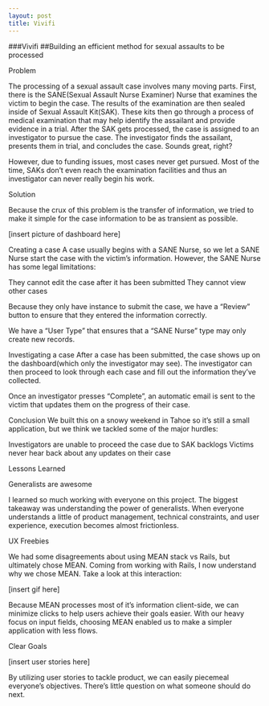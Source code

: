 ```yaml
---
layout: post
title: Vivifi
---
```


###Vivifi
##Building an efficient method for sexual assaults to be processed




Problem

The processing of a sexual assault case involves many moving parts. First, there is the SANE(Sexual Assault Nurse Examiner) Nurse that examines the victim to begin the case. The results of the examination are then sealed inside of Sexual Assault Kit(SAK). These kits then go through a process of medical examination that may help identify the assailant and provide evidence in a trial. After the SAK gets processed, the case is assigned to an investigator to pursue the case. The investigator finds the assailant, presents them in trial, and concludes the case. Sounds great, right?

However, due to funding issues, most cases never get pursued. Most of the time, SAKs don’t even reach the examination facilities and thus an investigator can never really begin his work. 

Solution

Because the crux of this problem is the transfer of information, we tried to make it simple for the case information to be as transient as possible.

[insert picture of dashboard here]

Creating a case A case usually begins with a SANE Nurse, so we let a SANE Nurse start the case with the victim’s information. However, the SANE Nurse has some legal limitations:

They cannot edit the case after it has been submitted
They cannot view other cases

Because they only have instance to submit the case, we have a “Review” button to ensure that they entered the information correctly. 

We have a “User Type” that ensures that a “SANE Nurse” type may only create new records. 

Investigating a case After a case has been submitted, the case shows up on the dashboard(which only the investigator may see). The investigator can then proceed to look through each case and fill out the information they’ve collected. 

Once an investigator presses “Complete”, an automatic email is sent to the victim that updates them on the progress of their case.




Conclusion We built this on a snowy weekend in Tahoe so it’s still a small application, but we think we tackled some of the major hurdles:

Investigators are unable to proceed the case due to SAK backlogs
Victims never hear back about any updates on their case

Lessons Learned


Generalists are awesome

I learned so much working with everyone on this project. The biggest takeaway was understanding the power of generalists. When everyone understands a little of product management, technical constraints, and user experience, execution becomes almost frictionless. 

UX Freebies

We had some disagreements about using MEAN stack vs Rails, but ultimately chose MEAN. Coming from working with Rails, I now understand why we chose MEAN. Take a look at this interaction:

[insert gif here]

Because MEAN processes most of it’s information client-side, we can minimize clicks to help users achieve their goals easier. With our heavy focus on input fields, choosing MEAN enabled us to make a simpler application with less flows.

Clear Goals

[insert user stories here]

By utilizing user stories to tackle product, we can easily piecemeal everyone’s objectives. There’s little question on what someone should do next.
